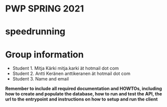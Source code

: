# PWP SPRING 2021
# speedrunning
# Group information
* Student 1. Mitja Kärki mitja.karki ät hotmail dot com
* Student 2. Antti Keränen anttikeranen ät hotmail dot com
* Student 3. Name and email

__Remember to include all required documentation and HOWTOs, including how to create and populate the database, how to run and test the API, the url to the entrypoint and instructions on how to setup and run the client__



